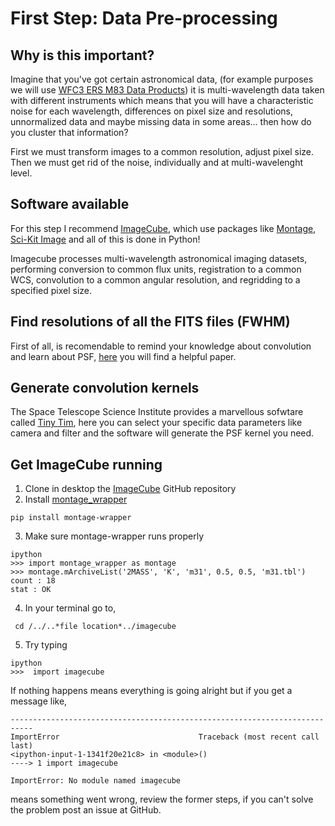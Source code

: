 First Step: Data Pre-processing
=================

Why is this important?
-----------------
Imagine that you've got certain astronomical data, (for example purposes we will use [WFC3 ERS M83 Data Products](http://archive.stsci.edu/prepds/wfc3ers/m83datalist.html)) it is multi-wavelength data taken with different instruments which means that you will have a characteristic noise for each wavelength, differences on pixel size and resolutions, unnormalized data and maybe missing data in some areas... then how do you cluster that information?

First we must transform images to a common resolution, adjust pixel size. Then we must get rid of the noise, individually and at multi-wavelenght level.

Software available
-----------------
For this step I recommend [ImageCube](https://github.com/sophiathl/imagecube.git),
 which use packages like [Montage](http://montage.ipac.caltech.edu/index.html),
 [Sci-Kit Image](http://scikit-image.org/) and all of this is done in Python!
 
 Imagecube processes multi-wavelength astronomical imaging datasets, performing conversion to common flux units,
 registration to a common WCS, convolution to a common angular resolution, and regridding to a specified pixel size.
 
Find resolutions of all the FITS files (FWHM)
----------------- 
First of all, is recomendable to remind your knowledge about convolution and learn about PSF, [here](http://www.jstor.org/stable/pdfplus/10.1086/662219.pdf?acceptTC=true) you will find a helpful paper.



Generate convolution kernels
----------------- 
The Space Telescope Science Institute provides a marvellous sofwtare called [Tiny Tim](http://www.stsci.edu/hst/observatory/focus/TinyTim), here you can select your specific data parameters like camera and filter and the software will generate the PSF kernel you need.

Get ImageCube running
-----------------
1. Clone in desktop the [ImageCube](https://github.com/sophiathl/imagecube.git) GitHub repository
2. Install [montage_wrapper](http://www.astropy.org/montage-wrapper/)

  ```
  pip install montage-wrapper
  ```
3. Make sure montage-wrapper runs properly

  ```
  ipython
  >>> import montage_wrapper as montage
  >>> montage.mArchiveList('2MASS', 'K', 'm31', 0.5, 0.5, 'm31.tbl')
  count : 18
  stat : OK
  ```
4. In your terminal go to,

  ```
   cd /../..*file location*../imagecube
  ```
5. Try typing

  ```
  ipython
  >>>  import imagecube
  ```
  
If nothing happens means everything is going alright but if you get a message like,

  ```
  ---------------------------------------------------------------------------
  ImportError                               Traceback (most recent call last)
  <ipython-input-1-1341f20e21c8> in <module>()
  ----> 1 import imagecube
  
  ImportError: No module named imagecube
  ```
  
means something went wrong, review the former steps, if you can't solve the problem post an issue at GitHub.
